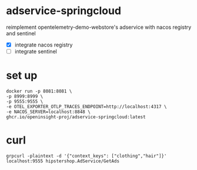 # adservice-springcloud

reimplement opentelemetry-demo-webstore's adservice with nacos registry and sentinel

- [x] integrate nacos registry
- [ ] integrate sentinel

# set up
```shell
docker run -p 8081:8081 \
-p 8999:8999 \
-p 9555:9555 \
-e OTEL_EXPORTER_OTLP_TRACES_ENDPOINT=http://localhost:4317 \
-e NACOS_SERVER=localhost:8848 \
ghcr.io/openinsight-proj/adservice-springcloud:latest
```

# curl
```shell
grpcurl -plaintext -d '{"context_keys": ["clothing","hair"]}' localhost:9555 hipstershop.AdService/GetAds
```